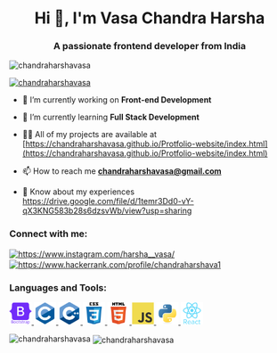 <h1 align="center">Hi 👋, I'm Vasa Chandra Harsha</h1>
<h3 align="center">A passionate frontend developer from India</h3>

<p align="left"> <img src="https://komarev.com/ghpvc/?username=chandraharshavasa&label=Profile%20views&color=0e75b6&style=flat" alt="chandraharshavasa" /> </p>

<p align="left"> <a href="https://github.com/ryo-ma/github-profile-trophy"><img src="https://github-profile-trophy.vercel.app/?username=chandraharshavasa" alt="chandraharshavasa" /></a> </p>

- 🔭 I’m currently working on **Front-end Development**

- 🌱 I’m currently learning **Full Stack Development**

- 👨‍💻 All of my projects are available at [https://chandraharshavasa.github.io/Protfolio-website/index.html](https://chandraharshavasa.github.io/Protfolio-website/index.html)

- 📫 How to reach me **chandraharshavasa@gmail.com**

- 📄 Know about my experiences https://drive.google.com/file/d/1temr3Dd0-vY-qX3KNG583b28s6dzsvWb/view?usp=sharing

<h3 align="left">Connect with me:</h3>
<p align="left">
<a href="https://instagram.com/https://www.instagram.com/harsha__vasa/" target="blank"><img align="center" src="https://raw.githubusercontent.com/rahuldkjain/github-profile-readme-generator/master/src/images/icons/Social/instagram.svg" alt="https://www.instagram.com/harsha__vasa/" height="30" width="40" /></a>
<a href="https://www.hackerrank.com/https://www.hackerrank.com/profile/chandraharshava1" target="blank"><img align="center" src="https://raw.githubusercontent.com/rahuldkjain/github-profile-readme-generator/master/src/images/icons/Social/hackerrank.svg" alt="https://www.hackerrank.com/profile/chandraharshava1" height="30" width="40" /></a>
</p>

<h3 align="left">Languages and Tools:</h3>
<p align="left"> <a href="https://getbootstrap.com" target="_blank" rel="noreferrer"> <img src="https://raw.githubusercontent.com/devicons/devicon/master/icons/bootstrap/bootstrap-plain-wordmark.svg" alt="bootstrap" width="40" height="40"/> </a> <a href="https://www.cprogramming.com/" target="_blank" rel="noreferrer"> <img src="https://raw.githubusercontent.com/devicons/devicon/master/icons/c/c-original.svg" alt="c" width="40" height="40"/> </a> <a href="https://www.w3schools.com/cpp/" target="_blank" rel="noreferrer"> <img src="https://raw.githubusercontent.com/devicons/devicon/master/icons/cplusplus/cplusplus-original.svg" alt="cplusplus" width="40" height="40"/> </a> <a href="https://www.w3schools.com/css/" target="_blank" rel="noreferrer"> <img src="https://raw.githubusercontent.com/devicons/devicon/master/icons/css3/css3-original-wordmark.svg" alt="css3" width="40" height="40"/> </a> <a href="https://www.w3.org/html/" target="_blank" rel="noreferrer"> <img src="https://raw.githubusercontent.com/devicons/devicon/master/icons/html5/html5-original-wordmark.svg" alt="html5" width="40" height="40"/> </a> <a href="https://developer.mozilla.org/en-US/docs/Web/JavaScript" target="_blank" rel="noreferrer"> <img src="https://raw.githubusercontent.com/devicons/devicon/master/icons/javascript/javascript-original.svg" alt="javascript" width="40" height="40"/> </a> <a href="https://www.python.org" target="_blank" rel="noreferrer"> <img src="https://raw.githubusercontent.com/devicons/devicon/master/icons/python/python-original.svg" alt="python" width="40" height="40"/> </a> <a href="https://reactjs.org/" target="_blank" rel="noreferrer"> <img src="https://raw.githubusercontent.com/devicons/devicon/master/icons/react/react-original-wordmark.svg" alt="react" width="40" height="40"/> </a> </p>

<p><img align="left" src="https://github-readme-stats.vercel.app/api/top-langs?username=chandraharshavasa&show_icons=true&locale=en&layout=compact" alt="chandraharshavasa" /></p>

<p>&nbsp;<img align="center" src="https://github-readme-stats.vercel.app/api?username=chandraharshavasa&show_icons=true&locale=en" alt="chandraharshavasa" /></p>
